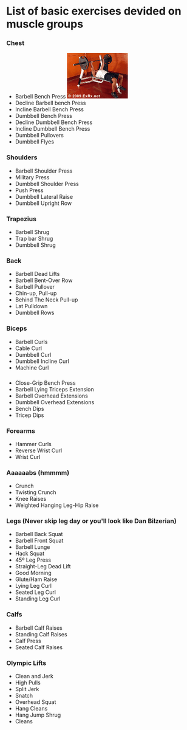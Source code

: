 # List of basic exercises devided on muscle groups

### Chest

* Barbell Bench Press
![alt text](https://github.com/jamieveenswijk/Workout/blob/master/Images/BBBenchPress.gif)
* Decline Barbell bench Press
* Incline Barbell Bench Press
* Dumbbell Bench Press
* Decline Dumbbell Bench Press
* Incline Dumbbell Bench Press
* Dumbbell Pullovers
* Dumbbell Flyes

### Shoulders

* Barbell Shoulder Press
* Military Press
* Dumbbell Shoulder Press
* Push Press
* Dumbbell Lateral Raise
* Dumbbell Upright Row

### Trapezius

* Barbell Shrug
* Trap bar Shrug
* Dumbbell Shrug

### Back

* Barbell Dead Lifts
* Barbell Bent-Over Row
* Barbell Pullover
* Chin-up, Pull-up
* Behind The Neck Pull-up
* Lat Pulldown
* Dumbbell Rows

### Biceps

* Barbell Curls
* Cable Curl
* Dumbbell Curl
* Dumbbell Incline Curl
* Machine Curl

### 

* Close-Grip Bench Press
* Barbell Lying Triceps Extension
* Barbell Overhead Extensions
* Dumbbell Overhead Extensions
* Bench Dips
* Tricep Dips

### Forearms

* Hammer Curls
* Reverse Wrist Curl
* Wrist Curl

### Aaaaaabs (hmmmm)

* Crunch
* Twisting Crunch
* Knee Raises
* Weighted Hanging Leg-Hip Raise

### Legs (Never skip leg day or you'll look like Dan Bilzerian)

* Barbell Back Squat
* Barbell Front Squat
* Barbell Lunge
* Hack Squat
* 45º Leg Press
* Straight-Leg Dead Lift
* Good Morning
* Glute/Ham Raise
* Lying Leg Curl
* Seated Leg Curl
* Standing Leg Curl

### Calfs


* Barbell Calf Raises
* Standing Calf Raises
* Calf Press
* Seated Calf Raises

### Olympic Lifts

* Clean and Jerk
* High Pulls
* Split Jerk
* Snatch
* Overhead Squat
* Hang Cleans
* Hang Jump Shrug
* Cleans

